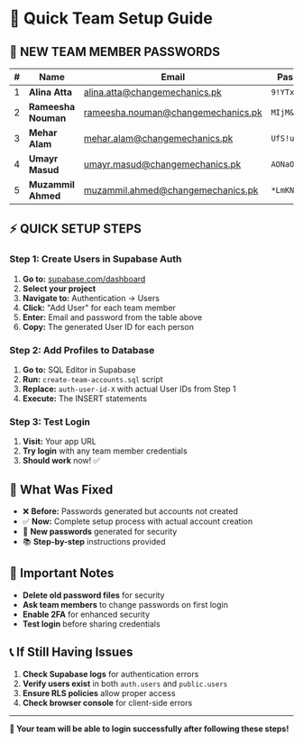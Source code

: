 # 🚀 Quick Team Setup Guide

## 🔐 **NEW TEAM MEMBER PASSWORDS**

| # | Name | Email | Password | Department |
|---|------|-------|----------|------------|
| 1 | **Alina Atta** | alina.atta@changemechanics.pk | `9!YTx0ovXjwr` | Development |
| 2 | **Rameesha Nouman** | rameesha.nouman@changemechanics.pk | `MIjM&lfP$6rl` | Design |
| 3 | **Mehar Alam** | mehar.alam@changemechanics.pk | `UfS!ua30WlBk` | Marketing |
| 4 | **Umayr Masud** | umayr.masud@changemechanics.pk | `AONaOqX22#Ls` | Development |
| 5 | **Muzammil Ahmed** | muzammil.ahmed@changemechanics.pk | `*LmKNU3&bIv3` | Development |

## ⚡ **QUICK SETUP STEPS**

### **Step 1: Create Users in Supabase Auth**
1. **Go to:** [supabase.com/dashboard](https://supabase.com/dashboard)
2. **Select your project**
3. **Navigate to:** Authentication → Users
4. **Click:** "Add User" for each team member
5. **Enter:** Email and password from the table above
6. **Copy:** The generated User ID for each person

### **Step 2: Add Profiles to Database**
1. **Go to:** SQL Editor in Supabase
2. **Run:** `create-team-accounts.sql` script
3. **Replace:** `auth-user-id-X` with actual User IDs from Step 1
4. **Execute:** The INSERT statements

### **Step 3: Test Login**
1. **Visit:** Your app URL
2. **Try login** with any team member credentials
3. **Should work** now! ✅

## 🎯 **What Was Fixed**

- ❌ **Before:** Passwords generated but accounts not created
- ✅ **Now:** Complete setup process with actual account creation
- 🔐 **New passwords** generated for security
- 📚 **Step-by-step** instructions provided

## 🚨 **Important Notes**

- **Delete old password files** for security
- **Ask team members** to change passwords on first login
- **Enable 2FA** for enhanced security
- **Test login** before sharing credentials

## 📞 **If Still Having Issues**

1. **Check Supabase logs** for authentication errors
2. **Verify users exist** in both `auth.users` and `public.users`
3. **Ensure RLS policies** allow proper access
4. **Check browser console** for client-side errors

---

**🎯 Your team will be able to login successfully after following these steps!**
